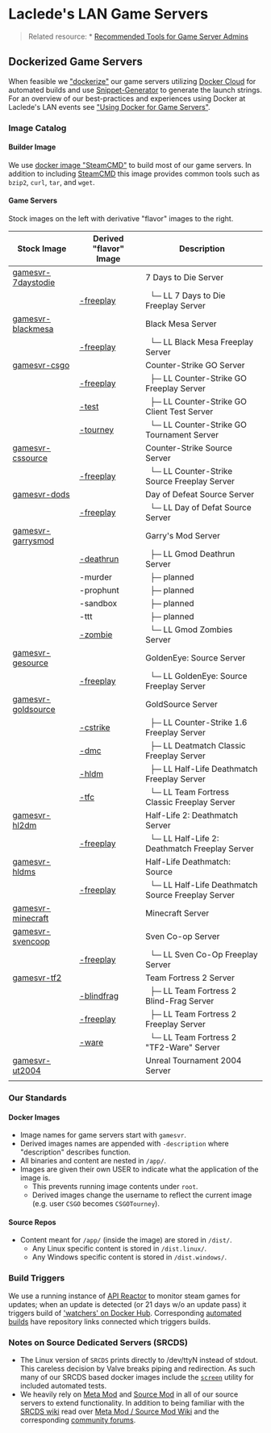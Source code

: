 # Laclede's LAN Game Servers

> Related resource: * [Recommended Tools for Game Server Admins](RecommendedTools.md)

## Dockerized Game Servers
When feasible we ["dockerize"](https://hub.docker.com/u/lacledeslan) our game servers utilizing [Docker Cloud](https://cloud.docker.com/app/lacledeslan/) for automated builds and use [Snippet-Generator](https://github.com/LacledesLAN/Snippet-Generator) to generate the launch strings. For an overview of our best-practices and experiences using Docker at Laclede's LAN events see ["Using Docker for Game Servers"](DockerAndGameServers.md).

### Image Catalog

#### Builder Image
We use [docker image "SteamCMD"](https://github.com/LacledesLAN/SteamCMD) to build most of our game servers. In addition to including [SteamCMD](https://developer.valvesoftware.com/wiki/SteamCMD) this image provides common tools such as `bzip2`, `curl`, `tar`, and `wget`.

#### Game Servers
Stock images on the left with derivative "flavor" images to the right.

| Stock Image                                                                 | Derived "flavor" Image                                                  | Description                                                   |
| --------------------------------------------------------------------------- | ----------------------------------------------------------------------- | ------------------------------------------------------------- |
| [gamesvr-7daystodie](https://github.com/LacledesLAN/gamesvr-7daystodie)     |                                                                         | 7 Days to Die Server                                          |
|                                                                             | [-freeplay](https://github.com/LacledesLAN/gamesvr-7daystodie-freeplay) | &nbsp;&nbsp;└─ LL 7 Days to Die Freeplay Server               |
| [gamesvr-blackmesa](https://github.com/LacledesLAN/gamesvr-blackmesa)       |                                                                         | Black Mesa Server                                             |
|                                                                             | [-freeplay](https://github.com/LacledesLAN/gamesvr-blackmesa-freeplay)  | &nbsp;&nbsp;└─ LL Black Mesa Freeplay Server                  |
| [gamesvr-csgo](https://github.com/LacledesLAN/gamesvr-csgo)                 |                                                                         | Counter-Strike GO Server                                      |
|                                                                             | [-freeplay](https://github.com/LacledesLAN/gamesvr-csgo-freeplay)       | &nbsp;&nbsp;├─ LL Counter-Strike GO Freeplay Server           |
|                                                                             | [-test](https://github.com/LacledesLAN/gamesvr-csgo-test)               | &nbsp;&nbsp;├─ LL Counter-Strike GO Client Test Server        |
|                                                                             | [-tourney](https://github.com/LacledesLAN/gamesvr-csgo-tourney)         | &nbsp;&nbsp;└─ LL Counter-Strike GO Tournament Server         |
| [gamesvr-cssource](https://github.com/LacledesLAN/gamesvr-cssource)         |                                                                         | Counter-Strike Source Server                                  |
|                                                                             | [-freeplay](https://github.com/LacledesLAN/gamesvr-cssource-freeplay)   | &nbsp;&nbsp;└─ LL Counter-Strike Source Freeplay Server       |
| [gamesvr-dods](https://github.com/LacledesLAN/gamesvr-dods)                 |                                                                         | Day of Defeat Source Server                                   |
|                                                                             | [-freeplay](https://github.com/LacledesLAN/gamesvr-dods-freeplay)       | &nbsp;&nbsp;└─ LL Day of Defat Source Server                  |
| [gamesvr-garrysmod](https://github.com/LacledesLAN/gamesvr-garrysmod)       |                                                                         | Garry's Mod Server                                            |
|                                                                             | [-deathrun](https://github.com/LacledesLAN/gamesvr-garrysmod-deathrun)  | &nbsp;&nbsp;├─ LL Gmod Deathrun Server                        |
|                                                                             | -murder                                                                 | &nbsp;&nbsp;├─ planned                                        |
|                                                                             | -prophunt                                                               | &nbsp;&nbsp;├─ planned                                        |
|                                                                             | -sandbox                                                                | &nbsp;&nbsp;├─ planned                                        |
|                                                                             | -ttt                                                                    | &nbsp;&nbsp;├─ planned                                        |
|                                                                             | [-zombie](https://github.com/LacledesLAN/gamesvr-garrysmod-zombie)      | &nbsp;&nbsp;└─ LL Gmod Zombies Server                         |
| [gamesvr-gesource](https://github.com/LacledesLAN/gamesvr-gesource)         |                                                                         | GoldenEye: Source Server                                      |
|                                                                             | [-freeplay](https://github.com/LacledesLAN/gamesvr-gesource-freeplay)   | &nbsp;&nbsp;└─ LL GoldenEye: Source Freeplay Server           |
| [gamesvr-goldsource](https://github.com/LacledesLAN/gamesvr-goldsource)     |                                                                         | GoldSource Server                                             |
|                                                                             | [-cstrike](https://github.com/LacledesLAN/gamesvr-goldsource-cstrike)   | &nbsp;&nbsp;├─ LL Counter-Strike 1.6 Freeplay Server          |
|                                                                             | [-dmc](https://github.com/LacledesLAN/gamesvr-goldsource-dmc)           | &nbsp;&nbsp;├─ LL Deatmatch Classic Freeplay Server           |
|                                                                             | [-hldm](https://github.com/LacledesLAN/gamesvr-goldsource-hldm)         | &nbsp;&nbsp;├─ LL Half-Life Deathmatch Freeplay Server        |
|                                                                             | [-tfc](https://github.com/LacledesLAN/gamesvr-goldsource-tfc)           | &nbsp;&nbsp;└─ LL Team Fortress Classic Freeplay Server       |
| [gamesvr-hl2dm](https://github.com/LacledesLAN/gamesvr-hl2dm)               |                                                                         | Half-Life 2: Deathmatch Server                                |
|                                                                             | [-freeplay](https://github.com/LacledesLAN/gamesvr-hl2dm-freeplay)      | &nbsp;&nbsp;└─ LL Half-Life 2: Deathmatch Freeplay Server     |
| [gamesvr-hldms](https://github.com/LacledesLAN/gamesvr-hldms)               |                                                                         | Half-Life Deathmatch: Source                                  |
|                                                                             | [-freeplay](https://github.com/LacledesLAN/gamesvr-hldms-freeplay)      | &nbsp;&nbsp;└─ LL Half-Life Deathmatch Source Freeplay Server |
| [gamesvr-minecraft](https://github.com/LacledesLAN/gamesvr-minecraft)       |                                                                         | Minecraft Server                                              |
| [gamesvr-svencoop](https://github.com/LacledesLAN/gamesvr-svencoop)         |                                                                         | Sven Co-op Server                                             |
|                                                                             | [-freeplay](https://github.com/LacledesLAN/gamesvr-svencoop-freeplay)   | &nbsp;&nbsp;└─ LL Sven Co-Op Freeplay Server                  |
| [gamesvr-tf2](https://github.com/LacledesLAN/gamesvr-tf2)                   |                                                                         | Team Fortress 2 Server                                        |
|                                                                             | [-blindfrag](https://github.com/LacledesLAN/gamesvr-tf2-blindfrag)      | &nbsp;&nbsp;├─ LL Team Fortress 2 Blind-Frag Server           |
|                                                                             | [-freeplay](https://github.com/LacledesLAN/gamesvr-tf2-freeplay)        | &nbsp;&nbsp;├─ LL Team Fortress 2 Freeplay Server             |
|                                                                             | [-ware](https://github.com/LacledesLAN/gamesvr-tf2-ware)                | &nbsp;&nbsp;└─ LL Team Fortress 2 "TF2-Ware" Server           |
| [gamesvr-ut2004](https://github.com/LacledesLAN/gamesvr-ut2004)             |                                                                         | Unreal Tournament 2004 Server                                 |
|                                                                             |                                                                         |                                                               |

### Our Standards

#### Docker Images
* Image names for game servers start with `gamesvr`.
* Derived images names are appended with `-description` where "description" describes function.
* All binaries and content are nested in `/app/`.
* Images are given their own USER to indicate what the application of the image is.
  * This prevents running image contents under `root`.
  * Derived images change the username to reflect the current image (e.g. user `CSGO` becomes `CSGOTourney`).

#### Source Repos
* Content meant for `/app/` (inside the image) are stored in `/dist/`.
  * Any Linux specific content is stored in `/dist.linux/`.
  * Any Windows specific content is stored in `/dist.windows/`.

### Build Triggers
We use a running instance of [API Reactor](https://github.com/dudleycodes/APIReactor) to monitor steam games for updates; when an update is detected (or 21 days w/o an update pass) it triggers build of ['watchers' on Docker Hub](https://hub.docker.com/u/llgameserverbot/). Corresponding [automated builds](https://hub.docker.com/u/lacledeslan/) have repository links connected which triggers builds.

### Notes on Source Dedicated Servers (SRCDS)

* The Linux version of `SRCDS` prints directly to /dev/ttyN instead of stdout. This careless decision by Valve breaks piping and redirection. As such many of our SRCDS based docker images include the [`screen`](https://www.gnu.org/software/screen/manual/screen.html) utility for included automated tests.
* We heavily rely on [Meta Mod](http://metamodsource.net/) and [Source Mod](http://www.sourcemod.net/) in all of our source servers to extend functionality. In addition to being familiar with the [SRCDS wiki](https://developer.valvesoftware.com/wiki/Source_Dedicated_Server) read over [Meta Mod / Source Mod Wiki](https://wiki.alliedmods.net/Main_Page) and the corresponding [community forums](https://forums.alliedmods.net/index.php).
